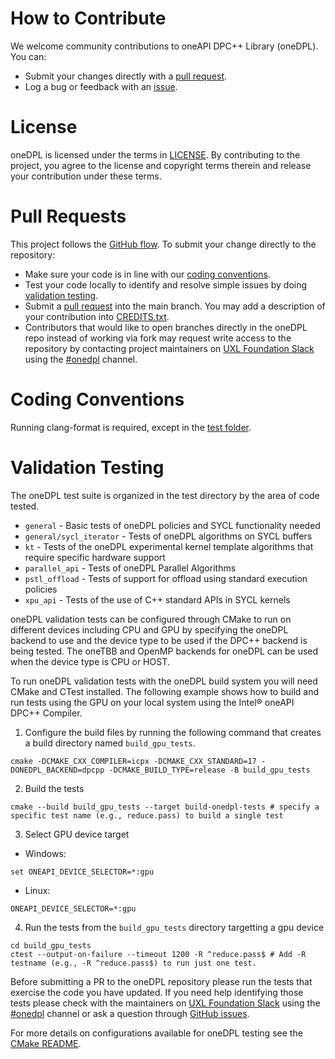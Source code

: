 # How to Contribute

We welcome community contributions to oneAPI DPC++ Library (oneDPL). You can:

- Submit your changes directly with a [pull request](https://github.com/uxlfoundation/oneDPL/pulls).
- Log a bug or feedback with an [issue](https://github.com/uxlfoundation/oneDPL/issues).

# License

oneDPL is licensed under the terms in [LICENSE](https://github.com/uxlfoundation/oneDPL/blob/main/LICENSE.txt).
By contributing to the project, you agree to the license and copyright terms therein and
release your contribution under these terms.

# Pull Requests

This project follows the
[GitHub flow](https://guides.github.com/introduction/flow/index.html). To submit
your change directly to the repository:

- Make sure your code is in line with our
  [coding conventions](#coding-conventions).
- Test your code locally to identify and resolve simple issues by doing
  [validation testing](#validation-testing).
- Submit a
  [pull request](https://docs.github.com/en/free-pro-team@latest/github/collaborating-with-issues-and-pull-requests/creating-a-pull-request) into the
  main branch. You may add a description of your contribution into [CREDITS.txt](https://github.com/uxlfoundation/oneDPL/blob/main/CREDITS.txt).
- Contributors that would like to open branches directly in the oneDPL repo instead of working via fork may request
  write access to the repository by contacting project maintainers on
  [UXL Foundation Slack](https://slack-invite.uxlfoundation.org/) using the
  [#onedpl](https://uxlfoundation.slack.com/channels/onedpl) channel.

# Coding Conventions

Running clang-format is required, except in the [test folder](https://github.com/uxlfoundation/oneDPL/tree/main/test).

# Validation Testing

The oneDPL test suite is organized in the test directory by the area of code tested.
* `general` - Basic tests of oneDPL policies and SYCL functionality needed
* `general/sycl_iterator` - Tests of oneDPL algorithms on SYCL buffers
* `kt` - Tests of the oneDPL experimental kernel template algorithms that require specific hardware support
* `parallel_api` - Tests of oneDPL Parallel Algorithms
* `pstl_offload` - Tests of support for offload using standard execution policies
* `xpu_api` - Tests of the use of C++ standard APIs in SYCL kernels

oneDPL validation tests can be configured through CMake to run on different devices including CPU and GPU by specifying the oneDPL backend to use and
the device type to be used if the DPC++ backend is being tested. The oneTBB and OpenMP backends for oneDPL can be used when the device type is CPU or HOST.

To run oneDPL validation tests with the oneDPL build system you will need CMake and CTest installed. The following example shows how to build and run tests
using the GPU on your local system using the Intel® oneAPI DPC++ Compiler.

1. Configure the build files by running the following command that creates a build directory named `build_gpu_tests`.
```
cmake -DCMAKE_CXX_COMPILER=icpx -DCMAKE_CXX_STANDARD=17 -DONEDPL_BACKEND=dpcpp -DCMAKE_BUILD_TYPE=release -B build_gpu_tests
```

2. Build the tests
```
cmake --build build_gpu_tests --target build-onedpl-tests # specify a specific test name (e.g., reduce.pass) to build a single test
```

3. Select GPU device target
* Windows:
```
set ONEAPI_DEVICE_SELECTOR=*:gpu
```
* Linux:
```
ONEAPI_DEVICE_SELECTOR=*:gpu
```

4. Run the tests from the `build_gpu_tests` directory targetting a gpu device
```
cd build_gpu_tests
ctest --output-on-failure --timeout 1200 -R ^reduce.pass$ # Add -R testname (e.g., -R ^reduce.pass$) to run just one test.
```

Before submitting a PR to the oneDPL repository please run the tests that exercise the code you have updated. If you need help identifying those tests please
check with the maintainers on [UXL Foundation Slack](https://slack-invite.uxlfoundation.org/) using the [#onedpl](https://uxlfoundation.slack.com/channels/onedpl) channel
or ask a question through [GitHub issues](https://github.com/uxlfoundation/oneDPL/issues).

For more details on configurations available for oneDPL testing see the [CMake README](https://github.com/uxlfoundation/oneDPL/blob/main/cmake/README.md).
